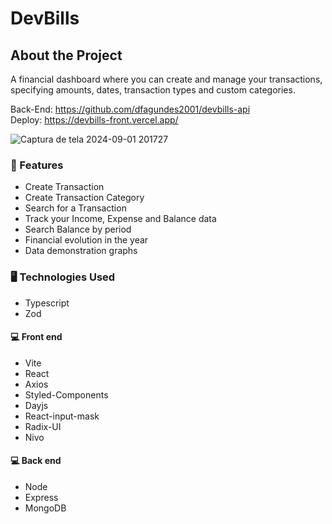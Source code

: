 # DevBills

## About the Project
A financial dashboard where you can create and manage your transactions, specifying amounts, dates, transaction types and custom categories.

Back-End: https://github.com/dfagundes2001/devbills-api <br> Deploy: https://devbills-front.vercel.app/

![Captura de tela 2024-09-01 201727](https://github.com/user-attachments/assets/7dbc60a2-a031-4e73-bd78-e3df4f6acdaf)

### 🔧 Features

* Create Transaction
* Create Transaction Category
* Search for a Transaction
* Track your Income, Expense and Balance data
* Search Balance by period
* Financial evolution in the year
* Data demonstration graphs

### 🖥 Technologies Used 

* Typescript
* Zod

#### 💻 Front end 
* Vite
* React
* Axios
* Styled-Components
* Dayjs
* React-input-mask
* Radix-UI
* Nivo

#### 💻 Back end
* Node
* Express
* MongoDB
